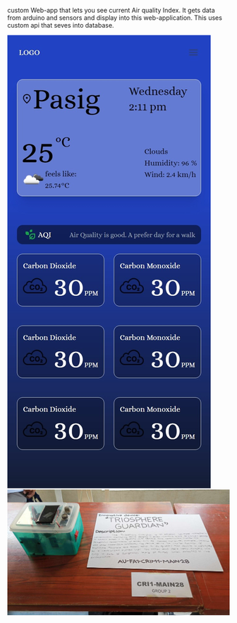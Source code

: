 custom Web-app that lets you see current Air quality Index. It gets data from arduino and sensors and display into this web-application. This uses custom api that seves into database. 

<img src="frontend/img/app.jpeg" alt="Italian Trulli">
<img src="frontend/img/device.jpg" alt="Italian Trulli">
